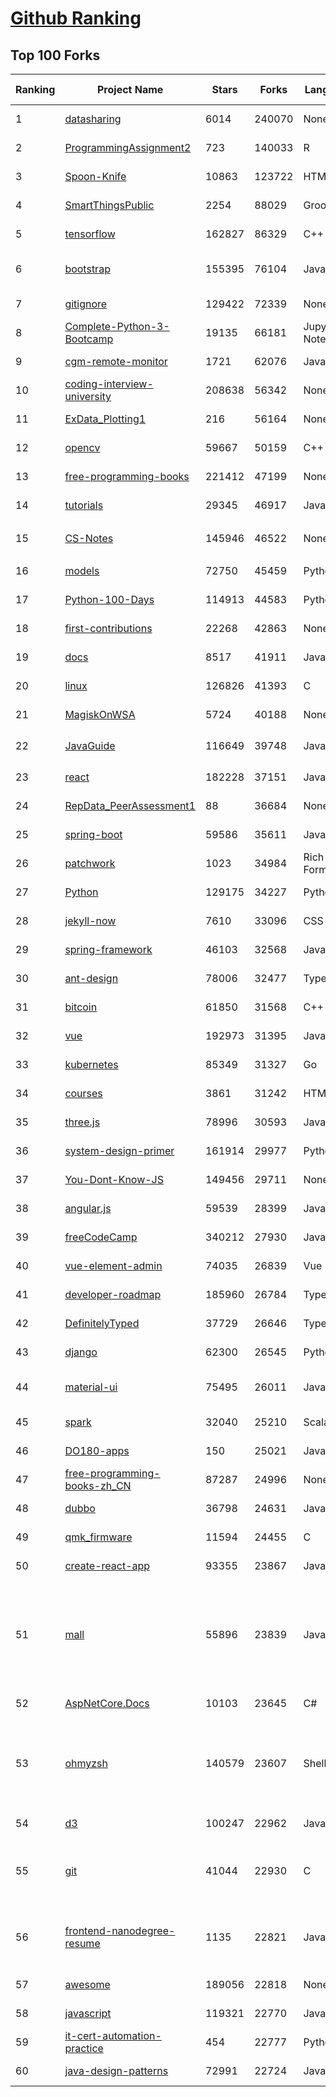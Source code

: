 [Github Ranking](../README.md)
==========

## Top 100 Forks

| Ranking | Project Name | Stars | Forks | Language | Open Issues | Description | Last Commit |
| ------- | ------------ | ----- | ----- | -------- | ----------- | ----------- | ----------- |
| 1 | [datasharing](https://github.com/jtleek/datasharing) | 6014 | 240070 | None | 279 | The Leek group guide to data sharing  | 2022-01-31T09:06:13Z |
| 2 | [ProgrammingAssignment2](https://github.com/rdpeng/ProgrammingAssignment2) | 723 | 140033 | R | 178 | Repository for Programming Assignment 2 for R Programming on Coursera | 2022-02-11T03:28:06Z |
| 3 | [Spoon-Knife](https://github.com/octocat/Spoon-Knife) | 10863 | 123722 | HTML | 1360 | This repo is for demonstration purposes only. | 2022-02-12T02:17:43Z |
| 4 | [SmartThingsPublic](https://github.com/SmartThingsCommunity/SmartThingsPublic) | 2254 | 88029 | Groovy | 58 | SmartThings open-source DeviceTypeHandlers and SmartApps code | 2022-02-12T02:01:08Z |
| 5 | [tensorflow](https://github.com/tensorflow/tensorflow) | 162827 | 86329 | C++ | 2343 | An Open Source Machine Learning Framework for Everyone | 2022-02-12T02:39:26Z |
| 6 | [bootstrap](https://github.com/twbs/bootstrap) | 155395 | 76104 | JavaScript | 326 | The most popular HTML, CSS, and JavaScript framework for developing responsive, mobile first projects on the web. | 2022-02-11T23:57:04Z |
| 7 | [gitignore](https://github.com/github/gitignore) | 129422 | 72339 | None | 0 | A collection of useful .gitignore templates | 2022-02-11T04:28:05Z |
| 8 | [Complete-Python-3-Bootcamp](https://github.com/Pierian-Data/Complete-Python-3-Bootcamp) | 19135 | 66181 | Jupyter Notebook | 59 | Course Files for Complete Python 3 Bootcamp Course on Udemy | 2022-01-17T13:11:28Z |
| 9 | [cgm-remote-monitor](https://github.com/nightscout/cgm-remote-monitor) | 1721 | 62076 | JavaScript | 113 | nightscout web monitor | 2022-02-11T18:20:15Z |
| 10 | [coding-interview-university](https://github.com/jwasham/coding-interview-university) | 208638 | 56342 | None | 35 | A complete computer science study plan to become a software engineer. | 2022-02-11T01:08:59Z |
| 11 | [ExData_Plotting1](https://github.com/rdpeng/ExData_Plotting1) | 216 | 56164 | None | 75 | Plotting Assignment 1 for Exploratory Data Analysis | 2022-02-07T21:30:45Z |
| 12 | [opencv](https://github.com/opencv/opencv) | 59667 | 50159 | C++ | 1950 | Open Source Computer Vision Library | 2022-02-11T20:45:06Z |
| 13 | [free-programming-books](https://github.com/EbookFoundation/free-programming-books) | 221412 | 47199 | None | 27 | :books: Freely available programming books | 2022-02-11T21:39:37Z |
| 14 | [tutorials](https://github.com/eugenp/tutorials) | 29345 | 46917 | Java | 26 | Just Announced - "Learn Spring Security OAuth":  | 2022-02-11T19:49:43Z |
| 15 | [CS-Notes](https://github.com/CyC2018/CS-Notes) | 145946 | 46522 | None | 99 | :books: 技术面试必备基础知识、Leetcode、计算机操作系统、计算机网络、系统设计 | 2022-02-05T03:45:27Z |
| 16 | [models](https://github.com/tensorflow/models) | 72750 | 45459 | Python | 1126 | Models and examples built with TensorFlow | 2022-02-11T18:24:27Z |
| 17 | [Python-100-Days](https://github.com/jackfrued/Python-100-Days) | 114913 | 44583 | Python | 449 | Python - 100天从新手到大师 | 2022-01-27T20:02:52Z |
| 18 | [first-contributions](https://github.com/firstcontributions/first-contributions) | 22268 | 42863 | None | 59 | 🚀✨ Help beginners to contribute to open source projects | 2022-02-12T00:48:47Z |
| 19 | [docs](https://github.com/github/docs) | 8517 | 41911 | JavaScript | 99 | The open-source repo for docs.github.com | 2022-02-12T02:55:33Z |
| 20 | [linux](https://github.com/torvalds/linux) | 126826 | 41393 | C | 0 | Linux kernel source tree | 2022-02-11T21:43:59Z |
| 21 | [MagiskOnWSA](https://github.com/LSPosed/MagiskOnWSA) | 5724 | 40188 | None | 0 | Integrate Magisk root and Google Apps (OpenGApps) into WSA (Windows Subsystem for Android) | 2022-02-10T03:59:34Z |
| 22 | [JavaGuide](https://github.com/Snailclimb/JavaGuide) | 116649 | 39748 | Java | 58 | 「Java学习+面试指南」一份涵盖大部分 Java 程序员所需要掌握的核心知识。准备 Java 面试，首选 JavaGuide！ | 2022-02-11T14:09:56Z |
| 23 | [react](https://github.com/facebook/react) | 182228 | 37151 | JavaScript | 713 | A declarative, efficient, and flexible JavaScript library for building user interfaces. | 2022-02-12T02:40:15Z |
| 24 | [RepData_PeerAssessment1](https://github.com/rdpeng/RepData_PeerAssessment1) | 88 | 36684 | None | 6 | Peer Assessment 1 for Reproducible Research | 2022-01-16T03:30:16Z |
| 25 | [spring-boot](https://github.com/spring-projects/spring-boot) | 59586 | 35611 | Java | 578 | Spring Boot | 2022-02-11T21:31:54Z |
| 26 | [patchwork](https://github.com/jlord/patchwork) | 1023 | 34984 | Rich Text Format | 17 | All the Git-it Workshop completers!  | 2022-02-11T23:41:49Z |
| 27 | [Python](https://github.com/TheAlgorithms/Python) | 129175 | 34227 | Python | 23 | All Algorithms implemented in Python | 2022-02-09T15:32:55Z |
| 28 | [jekyll-now](https://github.com/barryclark/jekyll-now) | 7610 | 33096 | CSS | 136 | Build a Jekyll blog in minutes, without touching the command line. | 2022-02-10T02:23:41Z |
| 29 | [spring-framework](https://github.com/spring-projects/spring-framework) | 46103 | 32568 | Java | 1113 | Spring Framework | 2022-02-11T19:44:53Z |
| 30 | [ant-design](https://github.com/ant-design/ant-design) | 78006 | 32477 | TypeScript | 757 | An enterprise-class UI design language and React UI library | 2022-02-11T12:39:42Z |
| 31 | [bitcoin](https://github.com/bitcoin/bitcoin) | 61850 | 31568 | C++ | 617 | Bitcoin Core integration/staging tree | 2022-02-12T02:11:20Z |
| 32 | [vue](https://github.com/vuejs/vue) | 192973 | 31395 | JavaScript | 326 | 🖖 Vue.js is a progressive, incrementally-adoptable JavaScript framework for building UI on the web. | 2022-02-12T02:15:30Z |
| 33 | [kubernetes](https://github.com/kubernetes/kubernetes) | 85349 | 31327 | Go | 1624 | Production-Grade Container Scheduling and Management | 2022-02-12T02:35:22Z |
| 34 | [courses](https://github.com/DataScienceSpecialization/courses) | 3861 | 31242 | HTML | 24 | Course materials for the Data Science Specialization: https://www.coursera.org/specialization/jhudatascience/1 | 2021-03-30T06:51:57Z |
| 35 | [three.js](https://github.com/mrdoob/three.js) | 78996 | 30593 | JavaScript | 335 | JavaScript 3D Library. | 2022-02-11T23:18:05Z |
| 36 | [system-design-primer](https://github.com/donnemartin/system-design-primer) | 161914 | 29977 | Python | 144 | Learn how to design large-scale systems. Prep for the system design interview.  Includes Anki flashcards. | 2022-02-09T17:27:22Z |
| 37 | [You-Dont-Know-JS](https://github.com/getify/You-Dont-Know-JS) | 149456 | 29711 | None | 81 | A book series on JavaScript. @YDKJS on twitter. | 2022-02-07T18:14:12Z |
| 38 | [angular.js](https://github.com/angular/angular.js) | 59539 | 28399 | JavaScript | 391 | AngularJS - HTML enhanced for web apps! | 2022-02-09T23:27:31Z |
| 39 | [freeCodeCamp](https://github.com/freeCodeCamp/freeCodeCamp) | 340212 | 27930 | JavaScript | 123 | freeCodeCamp.org's open-source codebase and curriculum. Learn to code for free. | 2022-02-12T02:28:28Z |
| 40 | [vue-element-admin](https://github.com/PanJiaChen/vue-element-admin) | 74035 | 26839 | Vue | 1053 | :tada: A magical vue admin                                                                https://panjiachen.github.io/vue-element-admin | 2022-01-15T16:28:12Z |
| 41 | [developer-roadmap](https://github.com/kamranahmedse/developer-roadmap) | 185960 | 26784 | TypeScript | 96 | Roadmap to becoming a developer in 2022 | 2022-02-11T17:04:21Z |
| 42 | [DefinitelyTyped](https://github.com/DefinitelyTyped/DefinitelyTyped) | 37729 | 26646 | TypeScript | 543 | The repository for high quality TypeScript type definitions. | 2022-02-12T02:50:21Z |
| 43 | [django](https://github.com/django/django) | 62300 | 26545 | Python | 0 | The Web framework for perfectionists with deadlines. | 2022-02-11T21:21:58Z |
| 44 | [material-ui](https://github.com/mui/material-ui) | 75495 | 26011 | JavaScript | 822 | MUI Core (formerly Material UI) is the React UI library you always wanted. Follow your own design system, or start with Material Design. | 2022-02-12T01:26:35Z |
| 45 | [spark](https://github.com/apache/spark) | 32040 | 25210 | Scala | 0 | Apache Spark - A unified analytics engine for large-scale data processing | 2022-02-12T02:23:35Z |
| 46 | [DO180-apps](https://github.com/RedHatTraining/DO180-apps) | 150 | 25021 | JavaScript | 1 | DO180 Repository for Sample Applications | 2022-02-11T21:24:40Z |
| 47 | [free-programming-books-zh_CN](https://github.com/justjavac/free-programming-books-zh_CN) | 87287 | 24996 | None | 0 | :books: 免费的计算机编程类中文书籍，欢迎投稿 | 2022-01-31T13:00:30Z |
| 48 | [dubbo](https://github.com/apache/dubbo) | 36798 | 24631 | Java | 340 | Apache Dubbo is a high-performance, java based, open source RPC framework. | 2022-02-11T09:56:28Z |
| 49 | [qmk_firmware](https://github.com/qmk/qmk_firmware) | 11594 | 24455 | C | 457 | Open-source keyboard firmware for Atmel AVR and Arm USB families | 2022-02-12T01:14:21Z |
| 50 | [create-react-app](https://github.com/facebook/create-react-app) | 93355 | 23867 | JavaScript | 1191 | Set up a modern web app by running one command. | 2022-02-11T21:54:03Z |
| 51 | [mall](https://github.com/macrozheng/mall) | 55896 | 23839 | Java | 20 | mall项目是一套电商系统，包括前台商城系统及后台管理系统，基于SpringBoot+MyBatis实现，采用Docker容器化部署。 前台商城系统包含首页门户、商品推荐、商品搜索、商品展示、购物车、订单流程、会员中心、客户服务、帮助中心等模块。 后台管理系统包含商品管理、订单管理、会员管理、促销管理、运营管理、内容管理、统计报表、财务管理、权限管理、设置等模块。 | 2022-02-11T08:33:31Z |
| 52 | [AspNetCore.Docs](https://github.com/dotnet/AspNetCore.Docs) | 10103 | 23645 | C# | 560 | Documentation for ASP.NET Core | 2022-02-12T01:57:33Z |
| 53 | [ohmyzsh](https://github.com/ohmyzsh/ohmyzsh) | 140579 | 23607 | Shell | 176 | 🙃   A delightful community-driven (with 2,000+ contributors) framework for managing your zsh configuration. Includes 300+ optional plugins (rails, git, macOS, hub, docker, homebrew, node, php, python, etc), 140+ themes to spice up your morning, and an auto-update tool so that makes it easy to keep up with the latest updates from the community. | 2022-02-11T20:47:44Z |
| 54 | [d3](https://github.com/d3/d3) | 100247 | 22962 | JavaScript | 3 | Bring data to life with SVG, Canvas and HTML. :bar_chart::chart_with_upwards_trend::tada: | 2022-02-09T17:40:04Z |
| 55 | [git](https://github.com/git/git) | 41044 | 22930 | C | 0 | Git Source Code Mirror - This is a publish-only repository but pull requests can be turned into patches to the mailing list via GitGitGadget (https://gitgitgadget.github.io/). Please follow Documentation/SubmittingPatches procedure for any of your improvements. | 2022-02-12T00:31:50Z |
| 56 | [frontend-nanodegree-resume](https://github.com/udacity/frontend-nanodegree-resume) | 1135 | 22821 | JavaScript | 1 | This repository is used for one of the projects in Udacity's Front-End Web Developer Nanodegree program. Learn how to become a Front-End Developer today with line-by-line code reviewed projects and get a job with career services! | 2021-01-19T18:33:22Z |
| 57 | [awesome](https://github.com/sindresorhus/awesome) | 189056 | 22818 | None | 21 | 😎 Awesome lists about all kinds of interesting topics | 2022-02-09T08:11:08Z |
| 58 | [javascript](https://github.com/airbnb/javascript) | 119321 | 22770 | JavaScript | 89 | JavaScript Style Guide | 2022-01-23T15:41:17Z |
| 59 | [it-cert-automation-practice](https://github.com/google/it-cert-automation-practice) | 454 | 22777 | Python | 41 | Google IT Automation with Python Professional Certificate - Practice files | 2022-02-12T01:24:44Z |
| 60 | [java-design-patterns](https://github.com/iluwatar/java-design-patterns) | 72991 | 22724 | Java | 217 | Design patterns implemented in Java | 2022-02-09T23:21:11Z |

